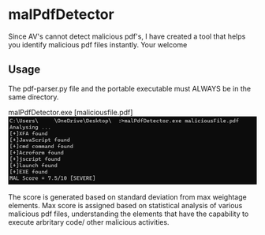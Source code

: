 # malPdfDetector
Since AV's cannot detect malicious pdf's, I have created a tool that helps you identify malicious pdf files instantly. Your welcome

## Usage

The pdf-parser.py file and the portable executable must ALWAYS be in the same directory. 

malPdfDetector.exe [maliciousfile.pdf]
![Malicious PDF detector](image.png)

The score is generated based on standard deviation from max weightage elements. Max score is assigned based on statistical analysis of various malicious pdf files, understanding the elements that have the capability to execute arbritary code/ other malicious activities. 

